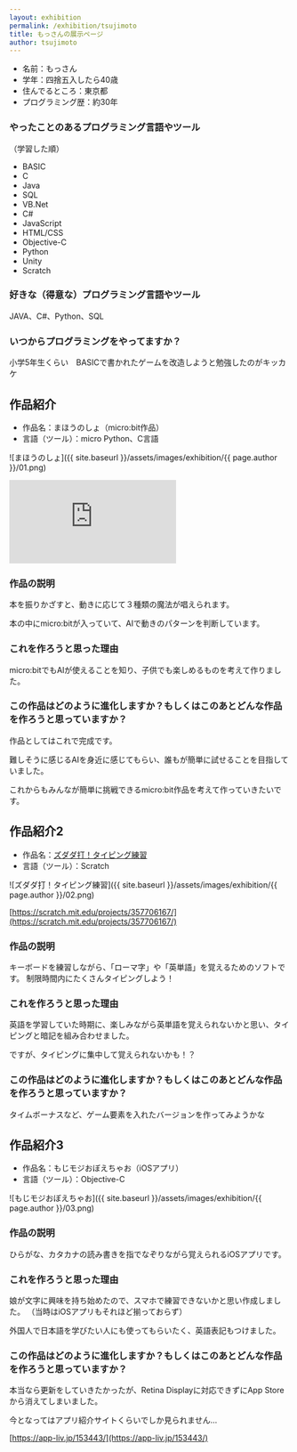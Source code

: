 ```yaml
---
layout: exhibition
permalink: /exhibition/tsujimoto
title: もっさんの展示ページ
author: tsujimoto
---
```

- 名前：もっさん
- 学年：四捨五入したら40歳
- 住んでるところ：東京都
- プログラミング歴：約30年

### やったことのあるプログラミング言語やツール

（学習した順）

- BASIC
- C
- Java
- SQL
- VB.Net
- C#
- JavaScript
- HTML/CSS
- Objective-C
- Python
- Unity
- Scratch

### 好きな（得意な）プログラミング言語やツール

JAVA、C#、Python、SQL

### いつからプログラミングをやってますか？

小学5年生くらい　BASICで書かれたゲームを改造しようと勉強したのがキッカケ

## 作品紹介

- 作品名：まほうのしょ（micro:bit作品）
- 言語（ツール）：micro Python、C言語

![まほうのしょ]({{ site.baseurl }}/assets/images/exhibition/{{ page.author }}/01.png)

<div class="youtube">
  <iframe src="https://www.youtube.com/embed/Ggl_MrOXplU" title="YouTube video player" frameborder="0" allow="accelerometer; autoplay; clipboard-write; encrypted-media; gyroscope; picture-in-picture" allowfullscreen></iframe>
</div>

### 作品の説明

本を振りかざすと、動きに応じて３種類の魔法が唱えられます。

本の中にmicro:bitが入っていて、AIで動きのパターンを判断しています。

### これを作ろうと思った理由

micro:bitでもAIが使えることを知り、子供でも楽しめるものを考えて作りました。

### この作品はどのように進化しますか？もしくはこのあとどんな作品を作ろうと思っていますか？

作品としてはこれで完成です。

難しそうに感じるAIを身近に感じてもらい、誰もが簡単に試せることを目指していました。

これからもみんなが簡単に挑戦できるmicro:bit作品を考えて作っていきたいです。

## 作品紹介2

- 作品名：[ズダダ打！タイピング練習](https://scratch.mit.edu/projects/357706167/)
- 言語（ツール）：Scratch

![ズダダ打！タイピング練習]({{ site.baseurl }}/assets/images/exhibition/{{ page.author }}/02.png)

[https://scratch.mit.edu/projects/357706167/](https://scratch.mit.edu/projects/357706167/)

### 作品の説明

キーボードを練習しながら、「ローマ字」や「英単語」を覚えるためのソフトです。
制限時間内にたくさんタイピングしよう！

### これを作ろうと思った理由

英語を学習していた時期に、楽しみながら英単語を覚えられないかと思い、タイピングと暗記を組み合わせました。

ですが、タイピングに集中して覚えられないかも！？

### この作品はどのように進化しますか？もしくはこのあとどんな作品を作ろうと思っていますか？

タイムボーナスなど、ゲーム要素を入れたバージョンを作ってみようかな

## 作品紹介3

- 作品名：もじモジおぼえちゃお（iOSアプリ）
- 言語（ツール）：Objective-C

![もじモジおぼえちゃお]({{ site.baseurl }}/assets/images/exhibition/{{ page.author }}/03.png)

### 作品の説明

ひらがな、カタカナの読み書きを指でなぞりながら覚えられるiOSアプリです。

### これを作ろうと思った理由

娘が文字に興味を持ち始めたので、スマホで練習できないかと思い作成しました。
（当時はiOSアプリもそれほど揃っておらず）

外国人で日本語を学びたい人にも使ってもらいたく、英語表記もつけました。

### この作品はどのように進化しますか？もしくはこのあとどんな作品を作ろうと思っていますか？

本当なら更新をしていきたかったが、Retina Displayに対応できずにApp Storeから消えてしまいました。

今となってはアプリ紹介サイトくらいでしか見られません…

[https://app-liv.jp/153443/](https://app-liv.jp/153443/)
